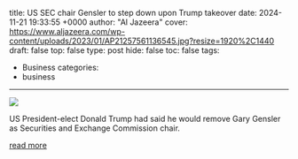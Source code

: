 title: US SEC chair Gensler to step down upon Trump takeover
date: 2024-11-21 19:33:55 +0000
author: "Al Jazeera"
cover: https://www.aljazeera.com/wp-content/uploads/2023/01/AP21257561136545.jpg?resize=1920%2C1440
draft: false
top: false
type: post
hide: false
toc: false
tags:
  - Business
categories:
  - business
---

![](https://www.aljazeera.com/wp-content/uploads/2023/01/AP21257561136545.jpg?resize=1920%2C1440)

US President-elect Donald Trump had said he would remove Gary Gensler as Securities and Exchange Commission chair.

[read more](https://www.aljazeera.com/economy/2024/11/21/us-sec-chair-gensler-to-step-down-upon-trump-takeover)

